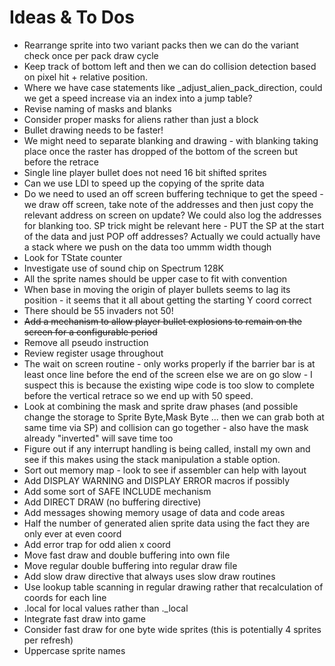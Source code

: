 # Ideas & To Dos

* Rearrange sprite into two variant packs then we can do the variant check once per pack draw cycle
* Keep track of bottom left and then we can do collision detection based on pixel hit + relative position.
* Where we have case statements like _adjust_alien_pack_direction, could we get a speed increase via an index into a jump table?
* Revise naming of masks and blanks
* Consider proper masks for aliens rather than just a block
* Bullet drawing needs to be faster!
* We might need to separate blanking and drawing - with blanking taking place once the raster has dropped of the bottom of the screen but before the retrace
* Single line player bullet does not need 16 bit shifted sprites
* Can we use LDI to speed up the copying of the sprite data
* Do we need to used an off screen buffering technique to get the speed - we draw off screen, take note of the addresses and then just copy the relevant address on screen on update?  We could also log the addresses for blanking too.  SP trick might be relevant here - PUT the SP at the start of the data and just POP off addresses?   Actually we could actually have a stack where we push on the data too ummm width though
* Look for TState counter
* Investigate use of sound chip on Spectrum 128K
* All the sprite names should be upper case to fit with convention
* When base in moving the origin of player bullets seems to lag its position - it seems that it all about getting the starting Y coord correct
* There should be 55 invaders not 50!
* ~~Add a mechanism to allow player bullet explosions to remain on the screen for a configurable period~~
* Remove all pseudo instruction
* Review register usage throughout
* The wait on screen routine - only works properly if the barrier bar is at least once line before the end of the screen else we are on go slow - I suspect this is because the existing wipe code is too slow to complete before the vertical retrace so we end up with 50 speed.
* Look at combining the mask and sprite draw phases (and possible change the storage to Sprite Byte,Mask Byte ... then we can grab both at same time via SP) and collision can go together - also have the mask already "inverted" will save time too
* Figure out if any interrupt handling is being called, install my own and see if this makes using the stack manipulation a stable option.
* Sort out memory map - look to see if assembler can help with layout
* Add DISPLAY WARNING and DISPLAY ERROR macros if possibly
* Add some sort of SAFE INCLUDE mechanism
* Add DIRECT DRAW (no buffering directive)
* Add messages showing memory usage of data and code areas
* Half the number of generated alien sprite data using the fact they are only ever at even coord
* Add error trap for odd alien x coord
* Move fast draw and double buffering into own file
* Move regular double buffering into regular draw file
* Add slow draw directive that always uses slow draw routines
* Use lookup table scanning in regular drawing rather that recalculation of coords for each line
* .local for local values rather than ._local
* Integrate fast draw into game
* Consider fast draw for one byte wide sprites (this is potentially 4 sprites per refresh)
* Uppercase sprite names
  